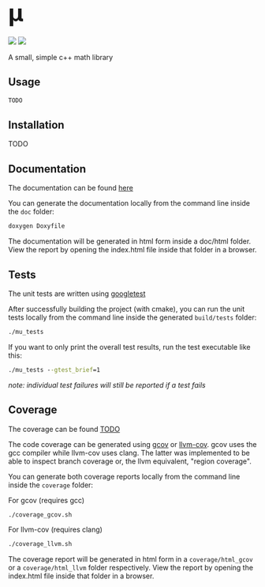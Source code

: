 # <font size="7"> μ </font>

[![](https://github.com/m-tosch/mu/workflows/cmake/badge.svg)](https://github.com/m-tosch/mu/actions?query=workflow%3ACMake)
[![](https://github.com/m-tosch/mu/workflows/doc/badge.svg)](https://m-tosch.github.io/mu/index.html)

A small, simple c++ math library

## Usage

```cpp
TODO
```

## Installation

TODO

## Documentation

The documentation can be found [here](https://m-tosch.github.io/mu/index.html)

You can generate the documentation locally from the command line inside the `doc` folder:

```cmd
doxygen Doxyfile
```

The documentation will be generated in html form inside a  doc/html folder. View the report by opening the index.html file inside that folder in a browser.

## Tests

The unit tests are written using [googletest](https://github.com/google/googletest)

After successfully building the project (with cmake), you can run the unit tests locally from the command line inside the generated `build/tests` folder:

```cmd
./mu_tests
```

If you want to only print the overall test results, run the test executable like this:

```cmd
./mu_tests --gtest_brief=1
```

*note: individual test failures will still be reported if a test fails*

## Coverage

The coverage can be found [TODO](https://github.com)

The code coverage can be generated using [gcov](https://gcc.gnu.org/onlinedocs/gcc/Gcov.html) or [llvm-cov](https://clang.llvm.org/docs/SourceBasedCodeCoverage.html). gcov uses the gcc compiler while llvm-cov uses clang. The latter was implemented to be able to inspect branch coverage or, the llvm equivalent, "region coverage".

You can generate both coverage reports locally from the command line inside the `coverage` folder:

For gcov (requires gcc)

```cmd
./coverage_gcov.sh
```

For llvm-cov (requires clang)

```cmd
./coverage_llvm.sh
```

The coverage report will be generated in html form in a `coverage/html_gcov` or a `coverage/html_llvm` folder respectively. View the report by opening the index.html file inside that folder in a browser.
